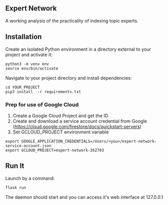 ## Expert Network
A working analysis of the practicality of indexing topic experts.

## Installation
Create an isolated Python environment in a directory external to your project and activate it:
```
python3 -m venv env
source env/bin/activate
```
Navigate to your project directory and install dependencies:
```
cd YOUR_PROJECT
pip3 install  -r requirements.txt
```
### Prep for use of Google Cloud
1. Create a Google Cloud Project and get the ID
2. Create and download a service account credential from Google (https://cloud.google.com/firestore/docs/quickstart-servers)
3. Set GCLOUD_PROJECT environment variable
```
export GOOGLE_APPLICATION_CREDENTIALS=/Users/<you>/expert-network-service-account.json
export GCLOUD_PROJECT=expert-network-262703
```
## Run It
Launch by a command:
```
flask run
```
The daemon should start and you can access it's web interface at 127.0.0.1 
